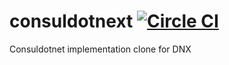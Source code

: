# consuldotnext [![Circle CI](https://circleci.com/gh/rtezli/consuldotnext.svg?style=svg)](https://circleci.com/gh/rtezli/consuldotnext)

Consuldotnet implementation clone for DNX
